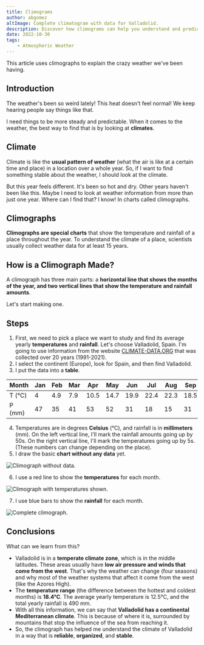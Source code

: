 ```yaml
---
title: Climograms
author: abgomez
altImage: Complete climatogram with data for Valladolid.
description: Discover how climograms can help you understand and predict the weather.
date: 2022-10-30
tags:
    - Atmospheric Weather
---
```


This article uses climographs to explain the crazy weather we've been having.

## Introduction

The weather's been so weird lately\! This heat doesn't feel normal\! We keep hearing people say things like that.

I need things to be more steady and predictable. When it comes to the weather, the best way to find that is by looking at **climates**.

## Climate

Climate is like the **usual pattern of weather** (what the air is like at a certain time and place) in a location over a whole year. So, if I want to find something stable about the weather, I should look at the climate.

But this year feels different. It's been so hot and dry. Other years haven't been like this. Maybe I need to look at weather information from more than just one year. Where can I find that? I know\! In charts called climographs.

## Climographs

**Climographs are special charts** that show the temperature and rainfall of a place throughout the year. To understand the climate of a place, scientists usually collect weather data for at least 15 years.

## How is a Climograph Made?

A climograph has three main parts: a **horizontal line that shows the months of the year, and two vertical lines that show the temperature and rainfall amounts**.

Let's start making one.

## Steps

1.  First, we need to pick a place we want to study and find its average yearly **temperatures** and **rainfall**. Let's choose Valladolid, Spain. I'm going to use information from the website [CLIMATE-DATA.ORG](https://en.climate-data.org/) that was collected over 20 years (1991-2021).
2.  I select the continent (Europe), look for Spain, and then find Valladolid.
3.  I put the data into a **table**.

| Month        | Jan | Feb | Mar | Apr  | May  | Jun  | Jul  | Aug  | Sep  | Oct  | Nov  | Dec  |
|--------------|-----|-----|-----|------|------|------|------|------|------|------|------|------|
| T (°C)       | 4   | 4.9 | 7.9 | 10.5 | 14.7 | 19.9 | 22.4 | 22.3 | 18.5 | 13.5 | 7.3  | 4.5  |
| P (mm)       | 47  | 35  | 41  | 53   | 52   | 31   | 18   | 15   | 31   | 61   | 56   | 50   |

4.  Temperatures are in degrees **Celsius** (°C), and rainfall is in **millimeters** (mm). On the left vertical line, I'll mark the rainfall amounts going up by 50s. On the right vertical line, I'll mark the temperatures going up by 5s. (These numbers can change depending on the place).
5.  I draw the basic **chart without any data** yet.

![Climograph without data.](/images/contenido/los-climogramas/climograma-vacio.webp)

6.  I use a red line to show the **temperatures** for each month.

![Climograph with temperatures shown.](/images/contenido/los-climogramas/climograma-temperaturas.webp)

7.  I use blue bars to show the **rainfall** for each month.

![Complete climograph.](/images/contenido/los-climogramas/climograma-completo.webp)

## Conclusions

What can we learn from this?

  - Valladolid is in a **temperate climate zone**, which is in the middle latitudes. These areas usually have **low air pressure and winds that come from the west**. That's why the weather can change (four seasons) and why most of the weather systems that affect it come from the west (like the Azores High).
  - The **temperature range** (the difference between the hottest and coldest months) is **18.4°C**. The average yearly temperature is 12.5°C, and the total yearly rainfall is 490 mm.
  - With all this information, we can say that **Valladolid has a continental Mediterranean climate**. This is because of where it is, surrounded by mountains that stop the influence of the sea from reaching it.
  - So, the climograph has helped me understand the climate of Valladolid in a way that is **reliable**, **organized**, and **stable**.
